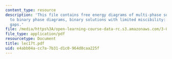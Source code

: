 ```yaml
---
content_type: resource
description: 'This file contains free energy diagrams of multi-phase solutions1, introduction
  to binary phase diagrams, binary solutions with limited miscibility: miscibility
  gaps.'
file: /media/https%3A/open-learning-course-data-rc.s3.amazonaws.com/3-012-fundamentals-of-materials-science-fall-2005/e4abb04acc7a7b31d1c0964d8caa225f_lec17t.pdf
file_type: application/pdf
resourcetype: Document
title: lec17t.pdf
uid: e4abb04a-cc7a-7b31-d1c0-964d8caa225f
---
```

